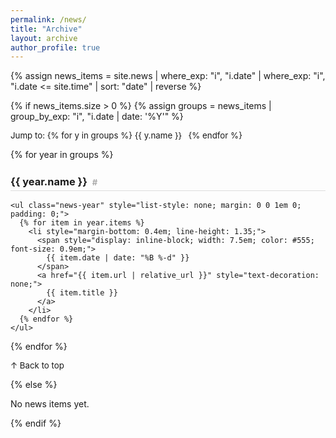 ```yaml
---
permalink: /news/
title: "Archive"
layout: archive
author_profile: true
---
```


{% assign news_items = site.news
  | where_exp: "i", "i.date"
  | where_exp: "i", "i.date <= site.time"
  | sort: "date"
  | reverse %}

{% if news_items.size > 0 %}
  {% assign groups = news_items | group_by_exp: "i", "i.date | date: '%Y'" %}

  <p style="margin: .5em 0 1em 0; font-size: .95em;">
    Jump to:
    {% for y in groups %}
      <a href="#y{{ y.name }}" style="text-decoration: none; margin-right: .5em;">{{ y.name }}</a>
    {% endfor %}
  </p>

  {% for year in groups %}
    <h3 id="y{{ year.name }}" class="archive__subtitle"
        style="margin-top: 1.5em; border-bottom: 1px solid #ddd; padding-bottom: 0.25em;">
      {{ year.name }}
      <a href="#y{{ year.name }}" aria-label="Link to {{ year.name }}"
         style="text-decoration:none; color:#aaa; font-size:.8em; margin-left:.3em;">#</a>
    </h3>

    <ul class="news-year" style="list-style: none; margin: 0 0 1em 0; padding: 0;">
      {% for item in year.items %}
        <li style="margin-bottom: 0.4em; line-height: 1.35;">
          <span style="display: inline-block; width: 7.5em; color: #555; font-size: 0.9em;">
            {{ item.date | date: "%B %-d" }}
          </span>
          <a href="{{ item.url | relative_url }}" style="text-decoration: none;">
            {{ item.title }}
          </a>
        </li>
      {% endfor %}
    </ul>
  {% endfor %}

  <p style="margin-top: 1em; font-size: .95em;">
    <a href="#top" onclick="window.scrollTo({top:0,behavior:'smooth'}); return false;" style="text-decoration:none;">↑ Back to top</a>
  </p>
{% else %}
  <p>No news items yet.</p>
{% endif %}